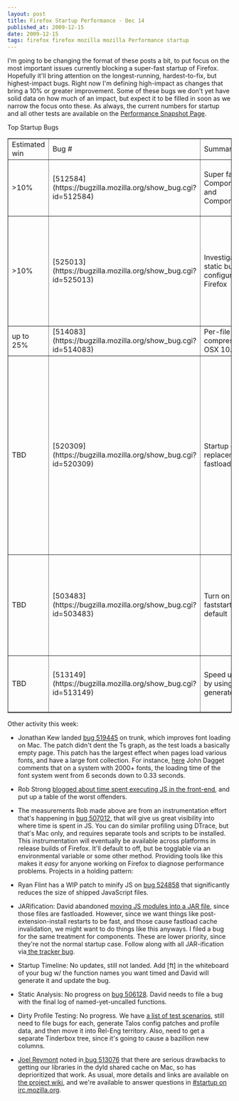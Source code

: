 ```yaml
---
layout: post
title: Firefox Startup Performance - Dec 14
published_at: 2009-12-15
date: 2009-12-15
tags: firefox firefox mozilla mozilla Performance startup
---
```


I'm going to be changing the format of these posts a bit, to put focus on the most important issues currently blocking a super-fast startup of Firefox. Hopefully it'll bring attention on the longest-running, hardest-to-fix, but highest-impact bugs. Right now I'm defining high-impact as changes that bring a 10% or greater improvement. Some of these bugs we don't yet have solid data on how much of an impact, but expect it to be filled in soon as we narrow the focus onto these. As always, the current numbers for startup and all other tests are available on the [Performance  Snapshot Page](http://graphs.mozilla.org/dashboard/snapshot/).

Top Startup Bugs
<!-- table#ts { border: 1px solid silver; } -->
<table id="ts" border="1" cellspacing="0" cellpadding="2">
<tbody>
<tr>
<td class="s0">Estimated win</td>
<td class="s1">Bug #</td>
<td class="s1">Summary</td>
<td class="s1">Owner</td>
<td class="s1">Status</td>
<td class="s1">Notes</td>
</tr>
<tr>
<td class="s2">>10%</td>
<td class="s3">[512584](https://bugzilla.mozilla.org/show_bug.cgi?id=512584)</td>
<td class="s4">Super fast paths for Components.classes and Components.interfaces</td>
<td class="s4">Taras Glek</td>
<td class="s4">in progress</td>
<td>Got consultation from mrbkap, needs new patch.</td>
</tr>
<tr>
<td class="s2">>10%</td>
<td class="s3">[525013](https://bugzilla.mozilla.org/show_bug.cgi?id=525013)</td>
<td class="s4">Investigate a more static build configuration of Firefox</td>
<td class="s4">Joel Reymont</td>
<td class="s4">Mac and Linux in progress</td>
<td class="s4">Only measured on Mac so far, need Linux numbers and someone to figure out the Windows story.</td>
</tr>
<tr>
<td class="s2">up to 25%</td>
<td class="s3">[514083](https://bugzilla.mozilla.org/show_bug.cgi?id=514083)</td>
<td class="s4">Per-file HFS+ compression on Mac OSX 10.6</td>
<td class="s4">Joel Reymont</td>
<td class="s4">in progress</td>
<td class="s4">Snow Leopard only.</td>
</tr>
<tr>
<td class="s2">TBD</td>
<td class="s3">[520309](https://bugzilla.mozilla.org/show_bug.cgi?id=520309)</td>
<td class="s4">Startup cache: replacement for fastload cache</td>
<td class="s4">Ben Hsieh</td>
<td class="s4">review</td>
<td class="s4">More efficient than current fastload, and key to enabling fastloading of XBL, CSS, manifests and various other data. Need to push to Places branch to figure out base perf difference from current fastload.</td>
</tr>
<tr>
<td class="s2">TBD</td>
<td class="s3">[503483](https://bugzilla.mozilla.org/show_bug.cgi?id=503483)</td>
<td class="s4">Turn on --enable-faststart for Firefox by default</td>
<td class="s4">Dietrich</td>
<td class="s4">needs testing</td>
<td class="s4">Loads Firefox core libraries at boot time. Need to test on all OSes, publish the numbers, and get discussion going.</td>
</tr>
<tr>
<td class="s2">TBD</td>
<td class="s3">[513149](https://bugzilla.mozilla.org/show_bug.cgi?id=513149)</td>
<td class="s4">Speed up CSS parsing by using a machine generated lexer</td>
<td class="s4">Zack Weinberg</td>
<td class="s4">Zack's blocked on other work</td>
<td class="s4">Taras says it's high, but no figures, so need better data here.</td>
</tr>
</tbody>
</table>
Other activity this week:

*   Jonathan Kew landed [bug 519445](https://bugzilla.mozilla.org/show_bug.cgi?id=519445) on trunk, which improves font loading on Mac. The patch didn't dent the Ts graph, as the test loads a basically empty page. This patch has the largest effect when pages load various fonts, and have a large font collection. For instance, [here](https://bugzilla.mozilla.org/show_bug.cgi?id=519445#c15) John Dagget comments that on a system with 2000+ fonts, the loading time of the font system went from 6 seconds down to 0.33 seconds.
*   Rob Strong [blogged  about time spent executing JS in the front-end](http://blog.mozilla.com/rstrong/2009/12/13/status-update-%E2%80%93-week-of-1211/), and put up a table  of the worst offenders.
*   The measurements Rob made above are from an instrumentation effort that's happening in [bug 507012](https://bugzilla.mozilla.org/show_bug.cgi?id=507012), that will give us great visibility into where time is spent in JS. You can do similar profiling using DTrace, but that's Mac only, and requires separate tools and scripts to be installed. This instrumentation will eventually be available across platforms in release builds of Firefox. It'll default to off, but be togglable via an environmental variable or some other method. Providing tools like this makes it *easy* for anyone working on Firefox to diagnose performance problems.
Projects in a holding pattern:

*   Ryan Flint has a WIP patch to minify JS on [bug  524858](https://bugzilla.mozilla.org/show_bug.cgi?id=524858) that significantly reduces the size of shipped JavaScript  files.
*   JARification: David abandoned [moving JS          modules into a JAR file](https://bugzilla.mozilla.org/show_bug.cgi?id=509755), since those files are fastloaded.         However, since we want things like post-extension-install  restarts  to   be     fast, and those cause fastload cache invalidation,  we might   want  to   do   things like this anyways. I filed a bug for  the same   treatment  for     components. These are lower priority,  since they're   not the  normal     startup case. Follow along with all  JAR-ification   via[ the         tracker  bug](https://bugzilla.mozilla.org/show_bug.cgi?id=513027).
*   Startup Timeline: No updates, still not landed. Add [ft] in the        whiteboard of your bug w/ the function names you want timed and David        will generate it and update the bug.
*   Static Analysis: No progress on [bug        506128](https://bugzilla.mozilla.org/show_bug.cgi?id=506128).  David needs to file a bug with the final log of        named-yet-uncalled  functions.
*   Dirty Profile Testing: No progress. We have [a list of test scenarios](https://wiki.mozilla.org/Firefox/Sprints/Startup_Time_Improvements#Test_Coverage), still need to file        bugs  for each, generate Talos config patches and profile data, and    then     move  it into Rel-Eng territory. Also, need to get a separate       Tinderbox  tree,  since it's going to cause a bazillion new  columns.
*   [Joel        Reymont](http://wagerlabs.com/) noted in[ bug        513076](https://bugzilla.mozilla.org/show_bug.cgi?id=513076) that there are serious drawbacks to getting our libraries  in       the dyld  shared cache on Mac, so has deprioritized that work.
As usual, more details and links are  available on [the       project wiki](https://wiki.mozilla.org/Firefox/Projects/Startup_Time_Improvements), and we're available to answer questions in [#startup on irc.mozilla.org](irc://irc.mozilla.org/#startup).